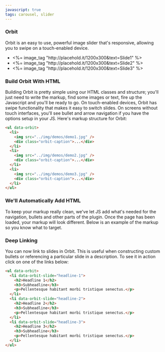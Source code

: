 ```yaml
---
javascript: true
tags: carousel, slider
---
```


### Orbit

Orbit is an easy to use, powerful image slider that's responsive, allowing you to swipe on a touch-enabled device.

<ul data-orbit>
  <li><%= image_tag "http://placehold.it/1200x300&text=Slide1" %></li>
  <li><%= image_tag "http://placehold.it/1200x300&text=Slide2" %></li>
  <li><%= image_tag "http://placehold.it/1200x300&text=Slide3" %></li>
</ul>

### Build Orbit With HTML

Building Orbit is pretty simple using our HTML classes and structure; you'll just need to write the markup, find some images or text, fire up the Javascript and you'll be ready to go. On touch-enabled devices, Orbit has swipe functionality that makes it easy to switch slides. On screens without touch interfaces, you'll see bullet and arrow navigation if you have the options setup in your JS. Here's markup structure for Orbit:

```html
<ul data-orbit>
  <li>
    <img src="../img/demos/demo1.jpg" />
    <div class="orbit-caption">...</div>
  </li>
  <li>
    <img src="../img/demos/demo2.jpg" />
    <div class="orbit-caption">...</div>
  </li>
  <li>
    <img src="../img/demos/demo3.jpg" />
    <div class="orbit-caption">...</div>
  </li>
</ul>
```

### We'll Automatically Add HTML

To keep your markup really clean, we've let JS add what's needed for the navigation, bullets and other parts of the plugin. Once the page has been loaded, your markup will look different. Below is an example of the markup so you know what to target.

### Deep Linking

You can now link to slides in Orbit. This is useful when constructing custom bullets or referencing a particular slide in a description. To see it in action click on one of the links below:

```html
<ul data-orbit>
  <li data-orbit-slide="headline-1">
    <h2>Headline 1</h2>
    <h3>Subheadline</h3>
    <p>Pellentesque habitant morbi tristique senectus.</p>
  </li>
  <li data-orbit-slide="headline-2">
    <h2>Headline 2</h2>
    <h3>Subheadline</h3>
    <p>Pellentesque habitant morbi tristique senectus.</p>
  </li>
  <li data-orbit-slide="headline-3">
    <h2>Headline 3</h2>
    <h3>Subheadline</h3>
    <p>Pellentesque habitant morbi tristique senectus.</p>
  </li>
</ul>
```